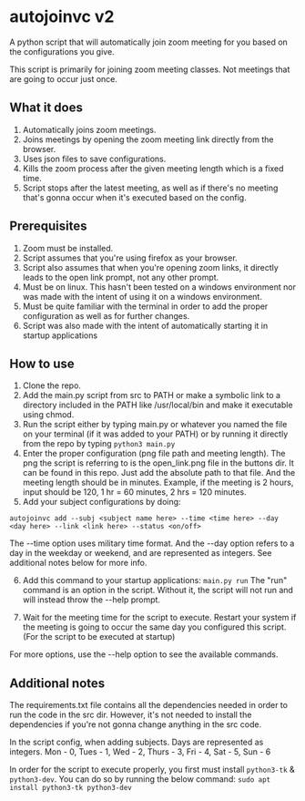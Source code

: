 # autojoinvc v2

A python script that will automatically join zoom meeting for you based on the configurations you give.

This script is primarily for joining zoom meeting classes. Not meetings that are going to occur just once.

## What it does

1. Automatically joins zoom meetings.
2. Joins meetings by opening the zoom meeting link directly from the browser.
3. Uses json files to save configurations.
4. Kills the zoom process after the given meeting length which is a fixed time.
5. Script stops after the latest meeting, as well as if there's no meeting that's gonna occur when it's executed based on the config.

## Prerequisites

1. Zoom must be installed.
2. Script assumes that you're using firefox as your browser.
3. Script also assumes that when you're opening zoom links, it directly leads to the open link prompt, not any other prompt.
4. Must be on linux. This hasn't been tested on a windows environment nor was made with the intent of using it on a windows environment.
5. Must be quite familiar with the terminal in order to add the proper configuration as well as for further changes.
6. Script was also made with the intent of automatically starting it in startup applications

## How to use

1. Clone the repo. 
2. Add the main.py script from src to PATH or make a symbolic link to a directory included in the PATH like /usr/local/bin and make it executable using chmod.
3. Run the script either by typing main.py or whatever you named the file on your terminal (if it was added to your PATH) or by running it directly from the repo by typing `python3 main.py`
4. Enter the proper configuration (png file path and meeting length). The png the script is referring to is the open_link.png file in the buttons dir. It can be found in this repo. Just add the absolute path to that file. And the meeting length should be in minutes. Example, if the meeting is 2 hours, input should be 120, 1 hr = 60 minutes, 2 hrs = 120 minutes.
5. Add your subject configurations by doing:
```
autojoinvc add --subj <subject name here> --time <time here> --day <day here> --link <link here> --status <on/off>
```
The --time option uses military time format. And the --day option refers to a day in the weekday or weekend, and are represented as integers. See additional notes below for more info.

6. Add this command to your startup applications:
`main.py run`
The "run" command is an option in the script. Without it, the script will not run and will instead throw the --help prompt.

7. Wait for the meeting time for the script to execute. Restart your system if the meeting is going to occur the same day you configured this script. (For the script to be executed at startup)

For more options, use the --help option to see the available commands.

## Additional notes

The requirements.txt file contains all the dependencies needed in order to run the code in the src dir. However, it's not needed to install the dependencies if you're not gonna change anything in the src code.

In the script config, when adding subjects. Days are represented as integers. Mon - 0, Tues - 1, Wed - 2, Thurs - 3, Fri - 4, Sat - 5, Sun - 6

In order for the script to execute properly, you first must install `python3-tk` & `python3-dev`. You can do so by running the below command:
`sudo apt install python3-tk python3-dev`